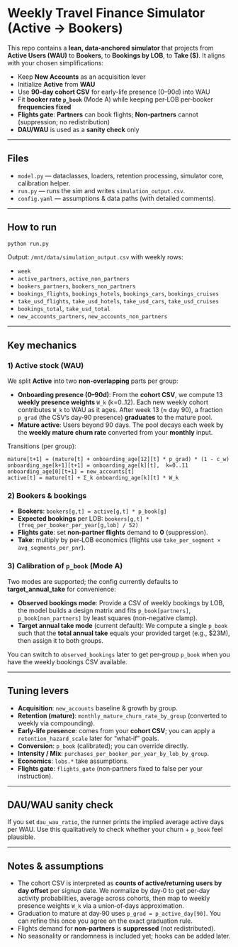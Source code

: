 
# Weekly Travel Finance Simulator (Active → Bookers)

This repo contains a **lean, data-anchored simulator** that projects from **Active Users (WAU)** to **Bookers**, to **Bookings by LOB**, to **Take ($)**. It aligns with your chosen simplifications:

- Keep **New Accounts** as an acquisition lever
- Initialize **Active** from **WAU**
- Use **90-day cohort CSV** for early-life presence (0–90d) into WAU
- Fit **booker rate `p_book`** (Mode A) while keeping per‑LOB per‑booker **frequencies fixed**
- **Flights gate**: **Partners** can book flights; **Non‑partners** cannot (suppression; no redistribution)
- **DAU/WAU** is used as a **sanity check** only

---

## Files

- `model.py` — dataclasses, loaders, retention processing, simulator core, calibration helper.
- `run.py` — runs the sim and writes `simulation_output.csv`.
- `config.yaml` — assumptions & data paths (with detailed comments).

---

## How to run

```bash
python run.py
```

Output: `/mnt/data/simulation_output.csv` with weekly rows:

- `week`
- `active_partners`, `active_non_partners`
- `bookers_partners`, `bookers_non_partners`
- `bookings_flights`, `bookings_hotels`, `bookings_cars`, `bookings_cruises`
- `take_usd_flights`, `take_usd_hotels`, `take_usd_cars`, `take_usd_cruises`
- `bookings_total`, `take_usd_total`
- `new_accounts_partners`, `new_accounts_non_partners`

---

## Key mechanics

### 1) Active stock (WAU)

We split **Active** into two **non-overlapping** parts per group:

- **Onboarding presence (0–90d)**: From the **cohort CSV**, we compute 13 **weekly presence weights** `W_k` (k=0..12). Each new weekly cohort contributes `W_k` to WAU as it ages. After week 13 (≈ day 90), a fraction `p_grad` (the CSV’s day‑90 presence) **graduates** to the mature pool.
- **Mature active**: Users beyond 90 days. The pool decays each week by the **weekly mature churn rate** converted from your **monthly** input.

Transitions (per group):
```
mature[t+1] = (mature[t] + onboarding_age[12][t] * p_grad) * (1 - c_w)
onboarding_age[k+1][t+1] = onboarding_age[k][t],  k=0..11
onboarding_age[0][t+1] = new_accounts[t]
active[t] = mature[t] + Σ_k onboarding_age[k][t] * W_k
```

### 2) Bookers & bookings

- **Bookers**: `bookers[g,t] = active[g,t] * p_book[g]`
- **Expected bookings** per LOB: `bookers[g,t] * (freq_per_booker_per_year[g,lob] / 52)`
- **Flights gate**: set **non‑partner flights** demand to **0** (suppression).
- **Take**: multiply by per‑LOB economics (flights use `take_per_segment × avg_segments_per_pnr`).

### 3) Calibration of `p_book` (Mode A)

Two modes are supported; the config currently defaults to **target_annual_take** for convenience:

- **Observed bookings mode**: Provide a CSV of weekly bookings by LOB, the model builds a design matrix and fits `p_book[partners]`, `p_book[non_partners]` by least squares (non-negative clamp).
- **Target annual take mode** (current default): We compute a single `p_book` such that the **total annual take** equals your provided target (e.g., $23M), then assign it to both groups.

You can switch to `observed_bookings` later to get per‑group `p_book` when you have the weekly bookings CSV available.

---

## Tuning levers

- **Acquisition**: `new_accounts` baseline & growth by group.
- **Retention (mature)**: `monthly_mature_churn_rate_by_group` (converted to weekly via compounding).
- **Early-life presence**: comes from your **cohort CSV**; you can apply a `retention_hazard_scale` later for “what‑if” goals.
- **Conversion**: `p_book` (calibrated); you can override directly.
- **Intensity / Mix**: `purchases_per_booker_per_year_by_lob_by_group`.
- **Economics**: `lobs.*` take assumptions.
- **Flights gate**: `flights_gate` (non‑partners fixed to false per your instruction).

---

## DAU/WAU sanity check

If you set `dau_wau_ratio`, the runner prints the implied average active days per WAU.
Use this qualitatively to check whether your churn + `p_book` feel plausible.

---

## Notes & assumptions

- The cohort CSV is interpreted as **counts of active/returning users by day offset** per signup date.
  We normalize by day‑0 to get per‑day activity probabilities, average across cohorts,
  then map to weekly presence weights `W_k` via a union‑of‑days approximation.
- Graduation to mature at day‑90 uses `p_grad = p_active_day[90]`. You can refine this once you agree on the exact graduation rule.
- Flights demand for **non‑partners** is **suppressed** (not redistributed).
- No seasonality or randomness is included yet; hooks can be added later.
